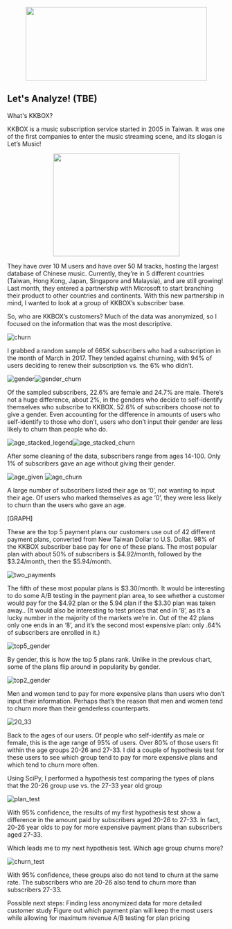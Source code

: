 <p align="center">
  <img width="418" height="170" src="https://github.com/Carlene/KKBox_Analysis/blob/master/graphs/kkbox_logo.png">
</p>

## Let's Analyze! (TBE)
What's KKBOX?

KKBOX is a music subscription service started in 2005 in Taiwan. It was one of the first companies to enter the music streaming scene, and its slogan is Let’s Music! 

<p align="center">
  <img width="292" height="237" src="https://github.com/Carlene/KKBox_Analysis/blob/master/graphs/logo_music.png">
</p>

They have over 10 M users and have over 50 M tracks, hosting the largest database of Chinese music. Currently, they’re in 5 different countries (Taiwan, Hong Kong, Japan, Singapore and Malaysia), and are still growing! Last month, they entered a partnership with Microsoft to start branching their product to other countries and continents. With this new partnership in mind, I wanted to look at a group of KKBOX’s subscriber base. 

So, who are KKBOX’s customers? Much of the data was anonymized, so I focused on the information that was the most descriptive. 

![churn](https://github.com/Carlene/KKBox_Analysis/blob/master/graphs/churned_members.png)

I grabbed a random sample of 665K subscribers who had a subscription in the month of March in 2017. They tended against churning, with 94% of users deciding to renew their subscription vs. the 6% who didn’t.

![gender](https://github.com/Carlene/KKBox_Analysis/blob/master/graphs/gender.png)![gender_churn](https://github.com/Carlene/KKBox_Analysis/blob/master/graphs/churn_age.png)

Of the sampled subscribers, 22.6% are female and 24.7% are male. There’s not a huge difference, about 2%, in the genders who decide to self-identify themselves who subscribe to KKBOX. 52.6% of subscribers choose not to give a gender. Even accounting for the difference in amounts of users who self-identify to those who don’t, users who don’t input their gender are less likely to churn than people who do.

![age_stacked_legend](https://github.com/Carlene/KKBox_Analysis/blob/master/graphs/age_legend.png)![age_stacked_churn](https://github.com/Carlene/KKBox_Analysis/blob/master/graphs/age_stacked.png)

After some cleaning of the data, subscribers range from ages 14-100. Only 1% of subscribers gave an age without giving their gender. 

![age_given](https://github.com/Carlene/KKBox_Analysis/blob/master/graphs/churn_age.png) ![age_churn](https://github.com/Carlene/KKBox_Analysis/blob/master/graphs/age_given.png)

A large number of subscribers listed their age as ‘0’, not wanting to input their age. Of users who marked themselves as age ‘0’, they were less likely to churn than the users who gave an age.

[GRAPH]

These are the top 5 payment plans our customers use out of 42 different payment plans, converted from New Taiwan Dollar to U.S. Dollar. 98% of the KKBOX subscriber base pay for one of these plans. The most popular plan with about 50% of subscribers is $4.92/month, followed by the $3.24/month, then the $5.94/month.

![two_payments](https://github.com/Carlene/KKBox_Analysis/blob/master/graphs/payment_plans2.png)

The fifth of these most popular plans is $3.30/month. It would be interesting to do some A/B testing in the payment plan area, to see whether a customer would pay for the $4.92 plan or the 5.94 plan if the $3.30 plan was taken away.. (It would also be interesting to test prices that end in ‘8’, as it’s a lucky number in the majority of the markets we’re in. Out of the 42 plans only one ends in an ‘8’, and it’s the second most expensive plan: only .64% of subscribers are enrolled in it.)

![top5_gender](https://github.com/Carlene/KKBox_Analysis/blob/master/graphs/plans_gender.png)

By gender, this is how the top 5 plans rank. Unlike in the previous chart, some of the plans flip around in popularity by gender. 

![top2_gender](https://github.com/Carlene/KKBox_Analysis/blob/master/graphs/plans_gender_high.png)

Men and women tend to pay for more expensive plans than users who don’t input their information. Perhaps that’s the reason that men and women tend to churn more than their genderless counterparts.

![20_33](https://github.com/Carlene/KKBox_Analysis/blob/master/graphs/age_line.png)

Back to the ages of our users. Of people who self-identify as male or female, this is the age range of 95% of users. Over 80% of those users fit within the age groups 20-26 and 27-33. I did a couple of hypothesis test for these users to see which group tend to pay for more expensive plans and which tend to churn more often.

Using SciPy, I performed a hypothesis test comparing the types of plans that the 20-26 group use vs. the 27-33 year old group

![plan_test](https://github.com/Carlene/KKBox_Analysis/blob/master/graphs/hypothesis_churn_price_age.png)

With 95% confidence, the results of my first hypothesis test show a difference in the amount paid by subscribers aged 20-26 to 27-33. In fact, 20-26 year olds to pay for more expensive payment plans than subscribers aged 27-33.

Which leads me to my next hypothesis test. Which age group churns more?

![churn_test](https://github.com/Carlene/KKBox_Analysis/blob/master/graphs/hypothesis_churn_age.png)

With 95% confidence, these groups also do not tend to churn at the same rate. The subscribers who are 20-26 also tend to churn more than subscribers 27-33. 

Possible next steps:
Finding less anonymized data for more detailed customer study
Figure out which payment plan will keep the most users while allowing for maximum revenue
A/B testing for plan pricing
